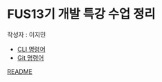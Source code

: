 # FUS13기 개발 특강 수업 정리
작성자 : 이지민

* [CLI 명령어](md/CLI.md)
* [Git 명령어](md/git.md)

[README](../README.md)
